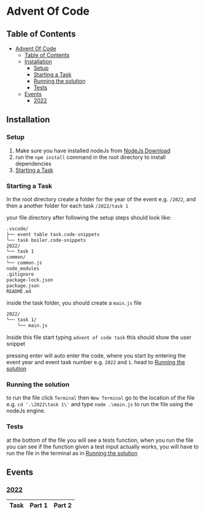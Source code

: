 # Advent Of Code

## Table of Contents

- [Advent Of Code](#advent-of-code)
  - [Table of Contents](#table-of-contents)
  - [Installation](#installation)
    - [Setup](#setup)
    - [Starting a Task](#starting-a-task)
    - [Running the solution](#running-the-solution)
    - [Tests](#tests)
  - [Events](#events)
    - [2022](#2022)

## Installation

### Setup

1. Make sure you have installed nodeJs from [NodeJs Download](https://nodejs.org/en/)
2. run the `npm install` command in the root directory to install dependencies
3. [Starting a Task](#starting-a-task)

### Starting a Task

In the root directory create a folder for the year of the event e.g. `/2022`, and then a another folder for each task `/2022/task 1`

your file directory after following the setup steps should look like:

```bash
.vscode/
├── event table task.code-snippets
└── task boiler.code-snippets
2022/
└── task 1
common/
└── common.js
node_modules
.gitignore
package-lock.json
package.json
README.md
```

inside the task folder, you should create a `main.js` file
```bash
2022/
└── task 1/
    └── main.js
```

Inside this file start typing `advent of code task` this should show the user snippet

pressing enter will auto enter the code, where you start by entering the event year and event task number e.g. `2022` and `1`. head to [Running the solution](#running-the-solution)

### Running the solution
to run the file click `Terminal` then `New Terminal` go to the location of the file e.g. `cd '.\2022\task 1\'` and type `node .\main.js` to run the file using the nodeJs engine.

### Tests
at the bottom of the file you will see a tests function, when you run the file you can see if the function given a test input actually works, you will have to run the file in the terminal as in [Running the solution](#running-the-solution)

## Events

### [2022](https://adventofcode.com/2021)

| Task | Part 1 | Part 2 |
| :--: | :----: | :----: |
